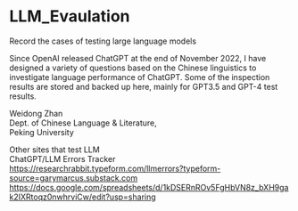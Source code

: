 # LLM_Evaulation
Record the cases of testing large language models

Since OpenAI released ChatGPT at the end of November 2022, I have designed a variety of questions based on the Chinese linguistics to investigate language performance of ChatGPT. Some of the inspection results are stored and backed up here, mainly for GPT3.5 and GPT-4 test results.

Weidong Zhan<br>
Dept. of Chinese Language & Literature,<br>
Peking University

Other sites that test LLM<br>
ChatGPT/LLM Errors Tracker<br>
https://researchrabbit.typeform.com/llmerrors?typeform-source=garymarcus.substack.com<br>
https://docs.google.com/spreadsheets/d/1kDSERnROv5FgHbVN8z_bXH9gak2IXRtoqz0nwhrviCw/edit?usp=sharing
